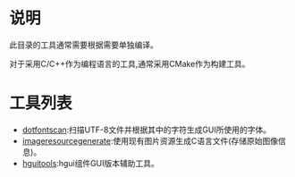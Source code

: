 # 说明

此目录的工具通常需要根据需要单独编译。

对于采用C/C++作为编程语言的工具,通常采用CMake作为构建工具。

# 工具列表

- [dotfontscan](dotfontscan):扫描UTF-8文件并根据其中的字符生成GUI所使用的字体。
- [imageresourcegenerate](imageresourcegenerate):使用现有图片资源生成C语言文件(存储原始图像信息)。
- [hguitools](hguitools):hgui组件GUI版本辅助工具。
